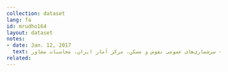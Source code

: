 ```yaml
---
collection: dataset
lang: fa
id: mrudho164
layout: dataset
notes: 
- date: Jan. 12, 2017
  text: منبع - سرشماری‌های عمومی نفوس و مسکن، مرکز آمار ایران،‌ محاسبات مشاور
related:
---
```

